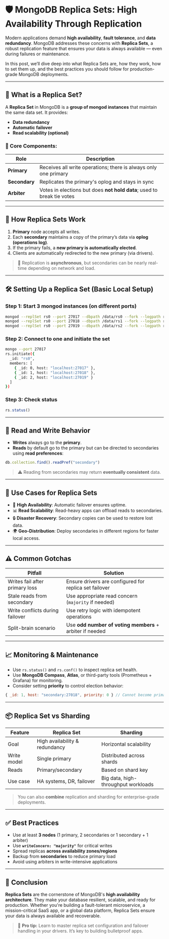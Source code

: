 

# 🛡️ MongoDB Replica Sets: High Availability Through Replication

Modern applications demand **high availability**, **fault tolerance**, and **data redundancy**. MongoDB addresses these concerns with **Replica Sets**, a robust replication feature that ensures your data is always available — even during failures or maintenance.

In this post, we’ll dive deep into what Replica Sets are, how they work, how to set them up, and the best practices you should follow for production-grade MongoDB deployments.

---

## 🔁 What is a Replica Set?

A **Replica Set** in MongoDB is a **group of mongod instances** that maintain the same data set. It provides:

* **Data redundancy**
* **Automatic failover**
* **Read scalability (optional)**

### 🧱 Core Components:

| Role          | Description                                                            |
| ------------- | ---------------------------------------------------------------------- |
| **Primary**   | Receives all write operations; there is always only one primary        |
| **Secondary** | Replicates the primary's oplog and stays in sync                       |
| **Arbiter**   | Votes in elections but does **not hold data**; used to break tie votes |

---

## 🧬 How Replica Sets Work

1. **Primary** node accepts all writes.
2. Each **secondary** maintains a copy of the primary’s data via **oplog (operations log)**.
3. If the primary fails, a **new primary is automatically elected**.
4. Clients are automatically redirected to the new primary (via drivers).

> 🔁 Replication is **asynchronous**, but secondaries can be nearly real-time depending on network and load.

---

## 🛠️ Setting Up a Replica Set (Basic Local Setup)

### Step 1: Start 3 mongod instances (on different ports)

```bash
mongod --replSet rs0 --port 27017 --dbpath /data/rs0 --fork --logpath rs0.log
mongod --replSet rs0 --port 27018 --dbpath /data/rs1 --fork --logpath rs1.log
mongod --replSet rs0 --port 27019 --dbpath /data/rs2 --fork --logpath rs2.log
```

### Step 2: Connect to one and initiate the set

```bash
mongo --port 27017
rs.initiate({
  _id: "rs0",
  members: [
    { _id: 0, host: "localhost:27017" },
    { _id: 1, host: "localhost:27018" },
    { _id: 2, host: "localhost:27019" }
  ]
})
```

### Step 3: Check status

```js
rs.status()
```

---

## 🧪 Read and Write Behavior

* **Writes** always go to the **primary**.
* **Reads** by default go to the primary but can be directed to secondaries using **read preferences**:

```js
db.collection.find().readPref("secondary")
```

> ⚠️ Reading from secondaries may return **eventually consistent** data.

---

## 🧩 Use Cases for Replica Sets

* 🔁 **High Availability**: Automatic failover ensures uptime.
* 📊 **Read Scalability**: Read-heavy apps can offload reads to secondaries.
* 🔒 **Disaster Recovery**: Secondary copies can be used to restore lost data.
* 🌍 **Geo-Distribution**: Deploy secondaries in different regions for faster local access.

---

## ⚠️ Common Gotchas

| Pitfall                         | Solution                                                 |
| ------------------------------- | -------------------------------------------------------- |
| Writes fail after primary loss  | Ensure drivers are configured for replica set failover   |
| Stale reads from secondary      | Use appropriate read concern (`majority` if needed)      |
| Write conflicts during failover | Use retry logic with idempotent operations               |
| Split-brain scenario            | Use **odd number of voting members** + arbiter if needed |

---

## 📈 Monitoring & Maintenance

* Use `rs.status()` and `rs.conf()` to inspect replica set health.
* Use **MongoDB Compass**, **Atlas**, or third-party tools (Prometheus + Grafana) for monitoring.
* Consider setting **priority** to control election behavior:

```js
{ _id: 1, host: "secondary:27018", priority: 0 } // Cannot become primary
```

---

## 📦 Replica Set vs Sharding

| Feature     | Replica Set                    | Sharding                            |
| ----------- | ------------------------------ | ----------------------------------- |
| Goal        | High availability & redundancy | Horizontal scalability              |
| Write model | Single primary                 | Distributed across shards           |
| Reads       | Primary/secondary              | Based on shard key                  |
| Use case    | HA systems, DR, failover       | Big data, high-throughput workloads |

> You can also **combine** replication and sharding for enterprise-grade deployments.

---

## ✅ Best Practices

* Use at least **3 nodes** (1 primary, 2 secondaries or 1 secondary + 1 arbiter)
* Use **`writeConcern: "majority"`** for critical writes
* Spread replicas **across availability zones/regions**
* Backup from **secondaries** to reduce primary load
* Avoid using arbiters in write-intensive applications

---

## 📌 Conclusion

**Replica Sets** are the cornerstone of MongoDB's **high availability architecture**. They make your database resilient, scalable, and ready for production. Whether you're building a fault-tolerant microservice, a mission-critical SaaS app, or a global data platform, Replica Sets ensure your data is always available and recoverable.

> 🧠 **Pro tip:** Learn to master replica set configuration and failover handling in your drivers. It’s key to building bulletproof apps.


